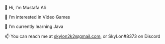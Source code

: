 👋 Hi, I’m Mustafa Ali

👀 I’m interested in Video Games

🌱 I’m currently learning Java

📫 You can reach me at skylon2k2@gmail.com, or SkyLon#8373 on Discord

<!---
skylon2k2/skylon2k2 is a ✨ special ✨ repository because its `README.md` (this file) appears on your GitHub profile.
You can click the Preview link to take a look at your changes.
--->
